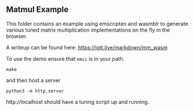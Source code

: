 ## Matmul Example

This folder contains an example using emscripten and wasmblr to generate various tuned matrix multiplication implementations
on the fly in the browser.

A writeup can be found here: https://jott.live/markdown/mm_wasm

To use the demo ensure that `emcc` is in your path.

```
make
```

and then host a server

```
python3 -m http.server
```

http://localhost should have a tuning script up and running.
